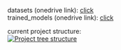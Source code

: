 datasets (onedrive link): [click](https://polslpl-my.sharepoint.com/:f:/g/personal/km243720_student_polsl_pl/Erk2il1tlARGmfiEDlMsvlcBxEoklKcuvS2JJSm0hW3jjw?e=IohXHM)  
trained_models (onedrive link): [click](https://polslpl-my.sharepoint.com/:f:/g/personal/km243720_student_polsl_pl/Eij3HFW3DMFFjulGcEIw3MsBB4HHH5bPTRp9NXvI9lyeaQ?e=TinhRN)  
  
current project structure:  
[![Project tree structure][1]][1]

[1]: https://user-images.githubusercontent.com/28677760/137391126-cf141351-e05d-42ea-8181-3eb2d7ca6812.png
"project ree structure"
